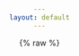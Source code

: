 ```yaml
---
layout: default
---
```


{% raw %}
    <head>
        <style>
            body {
                text-align: center;
                padding: 50px;
            }
            #qrcode {
                margin-top: 20px;
            }
            canvas {
                margin-top: 20px;
            }
            .selectable {
                -webkit-user-select: all;
                user-select: all;
                cursor: pointer;
                padding: 5px;
                background-color: #b2b2b2;
                border-radius: 5px;
                display: inline-block;
                margin-top: 10px;
            }
        </style>
        <script src="https://cdn.jsdelivr.net/npm/qrcode@1.4.4/build/qrcode.min.js"></script>
        <script>
            function generateQRCode() {
                const urlParams = new URLSearchParams(window.location.search);
                const verificationUri = urlParams.get('verificationUri');
                const userCode = urlParams.get('userCode');
                const login = urlParams.get('login');
    
                if (!verificationUri || !userCode) {
                    return; // 不显示任何内容
                }
    
                const qrcodeContainer = document.getElementById('qrcode');
    
                // 如果 `login=1`，只显示用户提示信息
                if (login === '1') {
                    const userPrompt = document.createElement('p');
                    userPrompt.innerHTML = `请复制代码 <span class="selectable">${userCode}</span> <br>并前往 <a href="${verificationUri}">${verificationUri}</a>，输入代码允许访问并登录微软账户。`;
                    qrcodeContainer.appendChild(userPrompt);
                } else {
                    // 否则生成二维码
                    const currentUrl = window.location.href + '?login=1';
                    console.log("currentUrl: ", currentUrl);
                    const canvas = document.createElement('canvas');
                    QRCode.toCanvas(canvas, currentUrl, function (error) {
                        if (error) console.error(error);
                    });
                    qrcodeContainer.appendChild(canvas);
    
                    // 显示提示信息，使用 <br> 标签进行换行
                    const promptMessage = document.createElement('p');
                    promptMessage.innerHTML = `请扫描二维码。`;
                    qrcodeContainer.appendChild(promptMessage);
                }
            }
    
            // 检测 JavaScript 是否启用
            window.onload = function() {
                if (typeof document !== 'undefined') {
                    generateQRCode();
                } else {
                    document.body.innerHTML = '<p>请开启 JavaScript。</p>';
                }
            }
        </script>
    
        <div id="qrcode"></div>
    </head>

{% endraw %}
